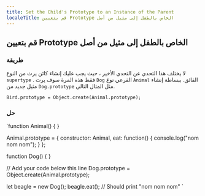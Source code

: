 ```yaml
---
title: Set the Child's Prototype to an Instance of the Parent
localeTitle: قم بتعيين Prototype الخاص بالطفل إلى مثيل من أصل
---
```

## قم بتعيين Prototype الخاص بالطفل إلى مثيل من أصل

### طريقة

لا يختلف هذا التحدي عن التحدي الأخير ، حيث يجب عليك إنشاء كائن يرث من النوع `supertype` . فقط هذه المرة سوف يرث `Dog` الفرعي نوع `Animal` الفائق. ببساطة إنشاء مثيل جديد من `Dog.prototype` مثل المثال التالي.

 `Bird.prototype = Object.create(Animal.prototype); 
` 

### حل

 `function Animal() { } 
 
 Animal.prototype = { 
  constructor: Animal, 
  eat: function() { 
    console.log("nom nom nom"); 
  } 
 }; 
 
 function Dog() { } 
 
 // Add your code below this line 
 Dog.prototype = Object.create(Animal.prototype); 
 
 let beagle = new Dog(); 
 beagle.eat();  // Should print "nom nom nom" 
`